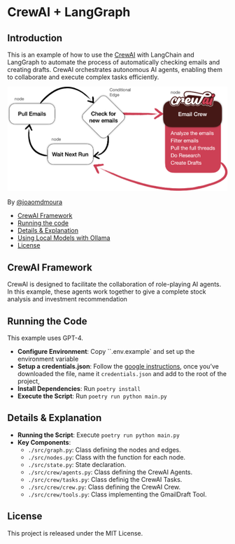 # CrewAI + LangGraph

## Introduction
This is an example of how to use the [CrewAI](https://github.com/joaomdmoura/crewai) with LangChain and LangGraph to automate the process of automatically checking emails and creating drafts. CrewAI orchestrates autonomous AI agents, enabling them to collaborate and execute complex tasks efficiently.

![High level image](./CrewAI-LangGraph.png)


By [@joaomdmoura](https://x.com/joaomdmoura)

- [CrewAI Framework](#crewai-framework)
- [Running the code](#running-the-code)
- [Details & Explanation](#details--explanation)
- [Using Local Models with Ollama](#using-local-models-with-ollama)
- [License](#license)

## CrewAI Framework
CrewAI is designed to facilitate the collaboration of role-playing AI agents. In this example, these agents work together to give a complete stock analysis and investment recommendation

## Running the Code
This example uses GPT-4.

- **Configure Environment**: Copy ``.env.example` and set up the environment variable
- **Setup a credentials.json**: Follow the [google instructions](https://developers.google.com/gmail/api/quickstart/python#authorize_credentials_for_a_desktop_application), once you’ve downloaded the file, name it `credentials.json` and add to the root of the project,
- **Install Dependencies**: Run `poetry install`
- **Execute the Script**: Run `poetry run python main.py`

## Details & Explanation
- **Running the Script**: Execute `poetry run python main.py`
- **Key Components**:
	- `./src/graph.py`: Class defining the nodes and edges.
	- `./src/nodes.py`: Class with the function for each node.
	- `./src/state.py`: State declaration.
	- `./src/crew/agents.py`: Class defining the CrewAI Agents.
	- `./src/crew/tasks.py`: Class definig the CrewAI Tasks.
	- `./src/crew/crew.py`: Class defining the CrewAI Crew.
	- `./src/crew/tools.py`: Class implementing the GmailDraft Tool.

## License
This project is released under the MIT License.
